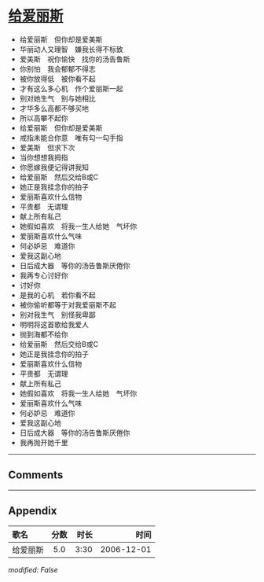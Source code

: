 # [给爱丽斯](https://music.163.com/song?id=65574)

* 给爱丽斯　但你却是爱美斯
* 华丽动人又理智　嫌我长得不标致
* 爱美斯　祝你愉快　找你的汤告鲁斯
* 你别怕　我会郁郁不得志
* 被你放得低　被你看不起
* 才有这么多心机　作个爱丽斯一起
* 别对她生气　别与她相比
* 才华多么高都不够买地
* 所以高攀不起你
* 给爱丽斯　但你却是爱美斯
* 戒指未能合你意　唯有勾一勾手指
* 爱美斯　但求下次
* 当你想想我拇指
* 你愿嫁我便记得讲我知
* 给爱丽斯　然后交给B或C
* 她正是我挂念你的拍子
* 爱丽斯喜欢什么信物
* 平贵都　无谓理
* 献上所有私己
* 她假如喜欢　将我一生人给她　气坏你
* 爱丽斯喜欢什么气味
* 何必妒忌　难道你
* 爱我这副心地
* 日后成大器　等你的汤告鲁斯厌倦你
* 我再专心讨好你
* 讨好你
* 是我的心机　若你看不起
* 被你偷听都等于对我爱丽斯不起
* 别对我生气　别怪我卑鄙
* 明明将这首歌给我爱人
* 抛到海都不给你
* 给爱丽斯　然后交给B或C
* 她正是我挂念你的拍子
* 爱丽斯喜欢什么信物
* 平贵都　无谓理
* 献上所有私己
* 她假如喜欢　将我一生人给她　气坏你
* 爱丽斯喜欢什么气味
* 何必妒忌　难道你
* 爱我这副心地
* 日后成大器　等你的汤告鲁斯厌倦你
* 我再抛开她千里


---

## Comments


---

## Appendix

|歌名|分数|时长|时间|
|:---|:---:|---:|---:|
|给爱丽斯|5.0|3:30|2006-12-01

*modified: False*